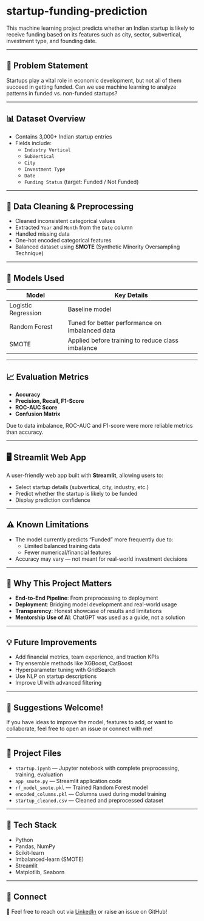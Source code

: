 # startup-funding-prediction

This machine learning project predicts whether an Indian startup is likely to receive funding based on its features such as city, sector, subvertical, investment type, and founding date.

---

## 📌 Problem Statement

Startups play a vital role in economic development, but not all of them succeed in getting funded. Can we use machine learning to analyze patterns in funded vs. non-funded startups?

---

## 📊 Dataset Overview

- Contains 3,000+ Indian startup entries
- Fields include:
  - `Industry Vertical`
  - `SubVertical`
  - `City`
  - `Investment Type`
  - `Date`
  - `Funding Status` (target: Funded / Not Funded)

---

## 🧹 Data Cleaning & Preprocessing

- Cleaned inconsistent categorical values
- Extracted `Year` and `Month` from the `Date` column
- Handled missing data
- One-hot encoded categorical features
- Balanced dataset using **SMOTE** (Synthetic Minority Oversampling Technique)

---

## 🧠 Models Used

| Model | Key Details |
|-------|-------------|
| Logistic Regression | Baseline model |
| Random Forest | Tuned for better performance on imbalanced data |
| SMOTE | Applied before training to reduce class imbalance |

---

## 📈 Evaluation Metrics

- **Accuracy**
- **Precision, Recall, F1-Score**
- **ROC-AUC Score**
- **Confusion Matrix**

Due to data imbalance, ROC-AUC and F1-score were more reliable metrics than accuracy.

---

## 🖥️ Streamlit Web App

A user-friendly web app built with **Streamlit**, allowing users to:
- Select startup details (subvertical, city, industry, etc.)
- Predict whether the startup is likely to be funded
- Display prediction confidence

---

## ⚠️ Known Limitations

- The model currently predicts “Funded” more frequently due to:
  - Limited balanced training data
  - Fewer numerical/financial features
- Accuracy may vary — not meant for real-world investment decisions

---

## 💬 Why This Project Matters

- **End-to-End Pipeline**: From preprocessing to deployment
- **Deployment**: Bridging model development and real-world usage
- **Transparency**: Honest showcase of results and limitations
- **Mentorship Use of AI**: ChatGPT was used as a guide, not a solution

---

## 💡 Future Improvements

- Add financial metrics, team experience, and traction KPIs
- Try ensemble methods like XGBoost, CatBoost
- Hyperparameter tuning with GridSearch
- Use NLP on startup descriptions
- Improve UI with advanced filtering

---

## 🙋 Suggestions Welcome!

If you have ideas to improve the model, features to add, or want to collaborate, feel free to open an issue or connect with me!

---

## 📎 Project Files

- `startup.ipynb` — Jupyter notebook with complete preprocessing, training, evaluation
- `app_smote.py` — Streamlit application code
- `rf_model_smote.pkl` — Trained Random Forest model
- `encoded_columns.pkl` — Columns used during model training
- `startup_cleaned.csv` — Cleaned and preprocessed dataset

---

## 📌 Tech Stack

- Python
- Pandas, NumPy
- Scikit-learn
- Imbalanced-learn (SMOTE)
- Streamlit
- Matplotlib, Seaborn

---

## 🔗 Connect

📧 Feel free to reach out via [LinkedIn](www.linkedin.com/in/madhumitha-s31) or raise an issue on GitHub!

